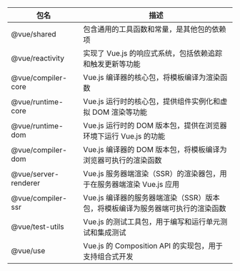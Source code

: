 | 包名                 | 描述                                                                           |
| -------------------- | ------------------------------------------------------------------------------ |
| @vue/shared          | 包含通用的工具函数和常量，是其他包的依赖项                                     |
| @vue/reactivity      | 实现了 Vue.js 的响应式系统，包括依赖追踪和触发更新等功能                       |
| @vue/compiler-core   | Vue.js 编译器的核心包，将模板编译为渲染函数                                    |
| @vue/runtime-core    | Vue.js 运行时的核心包，提供组件实例化和虚拟 DOM 渲染等功能                     |
| @vue/runtime-dom     | Vue.js 运行时的 DOM 版本包，提供在浏览器环境下运行 Vue.js 的功能               |
| @vue/compiler-dom    | Vue.js 编译器的 DOM 版本包，将模板编译为浏览器可执行的渲染函数                 |
| @vue/server-renderer | Vue.js 服务器端渲染（SSR）的渲染器包，用于在服务器端渲染 Vue.js 应用           |
| @vue/compiler-ssr    | Vue.js 编译器的服务器端渲染（SSR）版本包，将模板编译为服务器端可执行的渲染函数 |
| @vue/test-utils      | Vue.js 的测试工具包，用于编写和运行单元测试和集成测试                          |
| @vue/use             | Vue.js 的 Composition API 的实现包，用于支持组合式开发                         |
